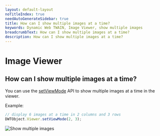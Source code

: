 ```yaml
---
layout: default-layout
noTitleIndex: true
needAutoGenerateSidebar: true
title: How can I show multiple images at a time?
keywords: Dynamic Web TWAIN, Image Viewer, show multiple images
breadcrumbText: How can I show multiple images at a time?
description: How can I show multiple images at a time?
---
```


# Image Viewer

## How can I show multiple images at a time?

You can use the <a href="/web-twain/docs/info/api/WebTwain_Viewer.html#setviewmode" target="_blank">setViewMode</a> API to show multiple images at a time in the viewer.

Example:

```javascript
// display 6 images at a time in 2 columns and 3 rows
DWTObject.Viewer.setViewMode(2, 3);
```

![Show multiple images]({{site.assets}}imgs/show-multiple-Images.png)
